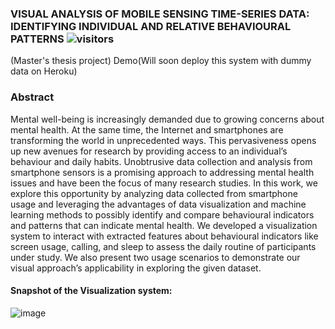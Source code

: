 ### VISUAL ANALYSIS OF MOBILE SENSING TIME-SERIES DATA: IDENTIFYING INDIVIDUAL AND RELATIVE BEHAVIOURAL PATTERNS ![visitors](https://visitor-badge.glitch.me/badge?page_id=mohd-muzamil.flaskDashboard)
(Master's thesis project) Demo(Will soon deploy this system with dummy data on Heroku)

### Abstract
Mental well-being is increasingly demanded due to growing concerns about mental
health. At the same time, the Internet and smartphones are transforming the world
in unprecedented ways. This pervasiveness opens up new avenues for research by
providing access to an individual’s behaviour and daily habits. Unobtrusive data
collection and analysis from smartphone sensors is a promising approach to addressing
mental health issues and have been the focus of many research studies. In this
work, we explore this opportunity by analyzing data collected from smartphone usage
and leveraging the advantages of data visualization and machine learning methods
to possibly identify and compare behavioural indicators and patterns that can indicate
mental health. We developed a visualization system to interact with extracted
features about behavioural indicators like screen usage, calling, and sleep to assess
the daily routine of participants under study. We also present two usage scenarios to
demonstrate our visual approach’s applicability in exploring the given dataset.

#### Snapshot of the Visualization system:
![image](https://user-images.githubusercontent.com/19529402/176933948-6d9ca602-e3ff-4303-a4da-9ba81d823597.png)
